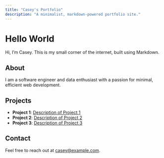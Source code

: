 ```yaml
---
title: "Casey's Portfolio"
description: "A minimalist, markdown-powered portfolio site."
---
```


# Hello World

Hi, I’m Casey. This is my small corner of the internet, built using Markdown.

## <span id="about">About</span>

I am a software engineer and data enthusiast with a passion for minimal, efficient web development.

## <span id="projects">Projects</span>

- **Project 1**: [Description of Project 1](#)
- **Project 2**: [Description of Project 2](#)
- **Project 3**: [Description of Project 3](#)

## <span id="contact">Contact</span>

Feel free to reach out at [casey@example.com](mailto:casey@example.com).
